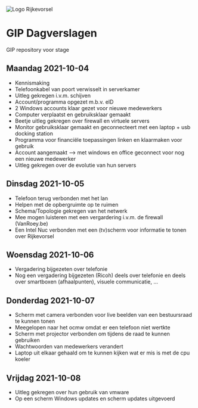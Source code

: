 ![Logo Rijkevorsel](https://rijkevorsel.n-va.be/sites/afdelingen.n-va.be/files/images/n-va-rijkevorsel/logogroot.jpg)
# GIP Dagverslagen
GIP repository voor stage

## Maandag 2021-10-04<br/>
 * Kennismaking
 * Telefoonkabel van poort verwisselt in serverkamer
 * Uitleg gekregen i.v.m. schijven
 * Account/programma opgezet m.b.v. eID
 * 2 Windows accounts klaar gezet voor nieuwe medewerkers
 * Computer verplaatst en gebruiksklaar gemaakt
 * Beetje uitleg gekregen over firewall en virtuele servers
 * Monitor gebruiksklaar gemaakt en geconnecteert met een laptop + usb docking station
 * Programma voor financiële toepassingen linken en klaarmaken voor gebruik
 * Account aangemaakt --> met windows en office geconnect voor nog een nieuwe medewerker
 * Uitleg gekregen over de evolutie van hun servers

## Dinsdag 2021-10-05<br/>
 * Telefoon terug verbonden met het lan
 * Helpen met de opbergruimte op te ruimen
 * Schema/Topologie gekregen van het netwerk
 * Mee mogen luisteren met een vergardering i.v.m. de firewall (VanRoey.be)
 * Een Intel Nuc verbonden met een (tv)scherm voor informatie te tonen over Rijkevorsel

## Woensdag 2021-10-06<br/>
 * Vergadering bijgezeten over telefonie
 * Nog een vergadering bijgezeten (Ricoh) deels over telefonie en deels over smartboxen (afhaalpunten), visuele communicatie, ...

## Donderdag 2021-10-07<br/>
 * Scherm met camera verbonden voor live beelden van een bestuursraad te kunnen tonen
 * Meegelopen naar het ocmw omdat er een telefoon niet wertkte
 * Scherm met projector verbonden om tijdens de raad te kunnen gebruiken
 * Wachtwoorden van medewerkers verandert
 * Laptop uit elkaar gehaald om te kunnen kijken wat er mis is met de cpu koeler

## Vrijdag 2021-10-08<br/>
 * Uitleg gekregen over hun gebruik van vmware
 * Op een scherm Windows updates en scherm updates uitgevoerd
